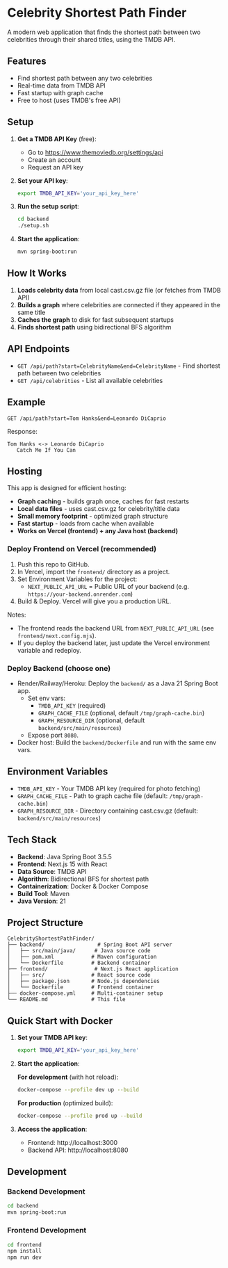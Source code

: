 # Celebrity Shortest Path Finder

A modern web application that finds the shortest path between two celebrities through their shared titles, using the TMDB API.

## Features

- Find shortest path between any two celebrities
- Real-time data from TMDB API
- Fast startup with graph cache
- Free to host (uses TMDB's free API)

## Setup

1. **Get a TMDB API Key** (free):
   - Go to https://www.themoviedb.org/settings/api
   - Create an account
   - Request an API key

2. **Set your API key**:
   ```bash
   export TMDB_API_KEY='your_api_key_here'
   ```

3. **Run the setup script**:
   ```bash
   cd backend
   ./setup.sh
   ```

4. **Start the application**:
   ```bash
   mvn spring-boot:run
   ```

## How It Works

1. **Loads celebrity data** from local cast.csv.gz file (or fetches from TMDB API)
2. **Builds a graph** where celebrities are connected if they appeared in the same title
3. **Caches the graph** to disk for fast subsequent startups
4. **Finds shortest path** using bidirectional BFS algorithm

## API Endpoints

- `GET /api/path?start=CelebrityName&end=CelebrityName` - Find shortest path between two celebrities
- `GET /api/celebrities` - List all available celebrities

## Example

```
GET /api/path?start=Tom Hanks&end=Leonardo DiCaprio
```

Response:
```
Tom Hanks <-> Leonardo DiCaprio
   Catch Me If You Can
```

## Hosting

This app is designed for efficient hosting:
- **Graph caching** - builds graph once, caches for fast restarts
- **Local data files** - uses cast.csv.gz for celebrity/title data
- **Small memory footprint** - optimized graph structure
- **Fast startup** - loads from cache when available
- **Works on Vercel (frontend) + any Java host (backend)**

### Deploy Frontend on Vercel (recommended)

1. Push this repo to GitHub.
2. In Vercel, import the `frontend/` directory as a project.
3. Set Environment Variables for the project:
   - `NEXT_PUBLIC_API_URL` = Public URL of your backend (e.g. `https://your-backend.onrender.com`)
4. Build & Deploy. Vercel will give you a production URL.

Notes:
- The frontend reads the backend URL from `NEXT_PUBLIC_API_URL` (see `frontend/next.config.mjs`).
- If you deploy the backend later, just update the Vercel environment variable and redeploy.

### Deploy Backend (choose one)

- Render/Railway/Heroku: Deploy the `backend/` as a Java 21 Spring Boot app.
  - Set env vars:
    - `TMDB_API_KEY` (required)
    - `GRAPH_CACHE_FILE` (optional, default `/tmp/graph-cache.bin`)
    - `GRAPH_RESOURCE_DIR` (optional, default `backend/src/main/resources`)
  - Expose port `8080`.
- Docker host: Build the `backend/Dockerfile` and run with the same env vars.

## Environment Variables

- `TMDB_API_KEY` - Your TMDB API key (required for photo fetching)
- `GRAPH_CACHE_FILE` - Path to graph cache file (default: `/tmp/graph-cache.bin`)
- `GRAPH_RESOURCE_DIR` - Directory containing cast.csv.gz (default: `backend/src/main/resources`)

## Tech Stack

- **Backend**: Java Spring Boot 3.5.5
- **Frontend**: Next.js 15 with React
- **Data Source**: TMDB API
- **Algorithm**: Bidirectional BFS for shortest path
- **Containerization**: Docker & Docker Compose
- **Build Tool**: Maven
- **Java Version**: 21

## Project Structure

```
CelebrityShortestPathFinder/
├── backend/                 # Spring Boot API server
│   ├── src/main/java/      # Java source code
│   ├── pom.xml            # Maven configuration
│   └── Dockerfile         # Backend container
├── frontend/               # Next.js React application
│   ├── src/               # React source code
│   ├── package.json       # Node.js dependencies
│   └── Dockerfile         # Frontend container
├── docker-compose.yml     # Multi-container setup
└── README.md              # This file
```

## Quick Start with Docker

1. **Set your TMDB API key**:
   ```bash
   export TMDB_API_KEY='your_api_key_here'
   ```

2. **Start the application**:

   **For development** (with hot reload):
   ```bash
   docker-compose --profile dev up --build
   ```

   **For production** (optimized build):
   ```bash
   docker-compose --profile prod up --build
   ```

3. **Access the application**:
   - Frontend: http://localhost:3000
   - Backend API: http://localhost:8080

## Development

### Backend Development
```bash
cd backend
mvn spring-boot:run
```

### Frontend Development
```bash
cd frontend
npm install
npm run dev
```